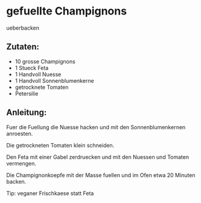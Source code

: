 gefuellte Champignons
===
ueberbacken

Zutaten:
---
- 10 grosse Champignons
- 1 Stueck Feta
- 1 Handvoll Nuesse
- 1 Handvoll Sonnenblumenkerne
-   getrocknete Tomaten
-   Petersilie

Anleitung:
---
Fuer die Fuellung die Nuesse hacken und mit den Sonnenblumenkernen anroesten.

Die getrockneten Tomaten klein schneiden.

Den Feta mit einer Gabel zerdruecken und mit den Nuessen und Tomaten vermengen.

Die Champignonkoepfe mit der Masse fuellen und im Ofen etwa 20 Minuten backen.

Tip: veganer Frischkaese statt Feta